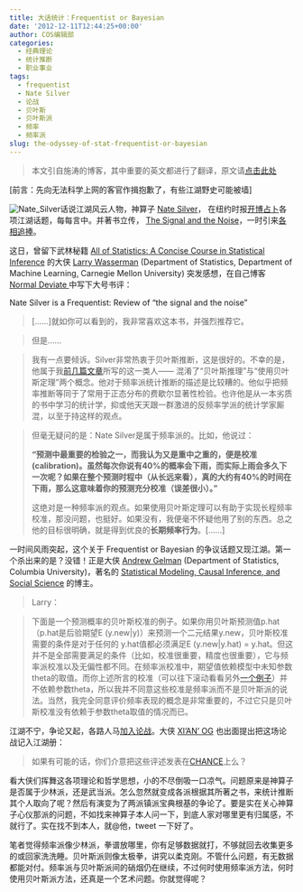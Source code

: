 ```yaml
---
title: 大话统计：Frequentist or Bayesian
date: '2012-12-11T12:44:25+00:00'
author: COS编辑部
categories:
  - 经典理论
  - 统计推断
  - 职业事业
tags:
  - frequentist
  - Nate Silver
  - 论战
  - 贝叶斯
  - 贝叶斯派
  - 频率
  - 频率派
slug: the-odyssey-of-stat-frequentist-or-bayesian
---
```


> 本文引自施涛的博客，其中重要的英文都进行了翻译，原文请<a href="http://blog.cos.name/taoshi/2012/12/07/frequentist-or-bayesian/" target="_blank">点击此处</a>

[前言：先向无法科学上网的客官作揖抱歉了，有些江湖野史可能被墙]

![](https://cos.name/wp-content/uploads/2012/12/Nate_Silver.png "Nate_Silver")话说江湖风云人物，神算子 <a href="http://en.wikipedia.org/wiki/Nate_Silver" target="_blank">Nate Silver</a>， 在纽约时报<a href="http://fivethirtyeight.blogs.nytimes.com/" target="_blank">开博占卜</a>各项江湖话题，每每言中。并著书立传， <a href="http://www.us.penguingroup.com/static/pages/features/the_signal_and_the_noise.html" target="_blank">The Signal and the Noise</a>，一时引来<a href="https://cos.name/2012/11/the-rise-of-data-scientists/" target="_blank">各相追捧</a>。

这日，曾留下武林秘籍 <a href="http://www.amazon.com/All-Statistics-Statistical-Inference-Springer/dp/0387402721/" target="_blank">All of Statistics: A Concise Course in Statistical Inference</a> 的大侠 <a href="http://www.stat.cmu.edu/~larry/" target="_blank">Larry Wasserman</a> (Department of Statistics, Department of Machine Learning, Carnegie Mellon University) 突发感想，在自己博客 <a href="http://normaldeviate.wordpress.com/" target="_blank">Normal Deviate </a>中写下大号书评：
  
Nate Silver is a Frequentist: Review of “the signal and the noise”

> [……]就如你可以看到的，我非常喜欢这本书，并强烈推荐它。
  
> 但是……
  
> 我有一点要倾诉。Silver非常热衷于贝叶斯推断，这是很好的。不幸的是，他属于我<a href="http://normaldeviate.wordpress.com/2012/11/17/what-is-bayesianfrequentist-inference/" target="_blank">前几篇文章</a>所写的这一类人—— 混淆了“贝叶斯推理”与“使用贝叶斯定理”两个概念。他对于频率派统计推断的描述是比较糟的。他似乎把频率推断等同于了常用于正态分布的费歇尔显著性检验。也许他是从一本劣质的书中学习的统计学，抑或他天天跟一群激进的反频率学派的统计学家厮混，以至于持这样的观点。
  
> <!--more-->
> 
> 
  
> 但毫无疑问的是：Nate Silver是属于频率派的。比如，他说过：
> 
> **“预测中最重要的检验之一，而我认为又是重中之重的，便是校准(calibration)。虽然每次你说有40%的概率会下雨，而实际上雨会多久下一次呢？如果在整个预测时程中（从长远来看），真的大约有40%的时间在下雨，那么这意味着你的预测充分校准（误差很小）。”**
> 
> 这绝对是一种频率派的观点。如果使用贝叶斯定理可以有助于实现长程频率校准，那没问题，也挺好。如果没有，我便毫不怀疑他用了别的东西。总之他的目标很明确，就是得到优良的**长期频率行为**。[……]

一时间风雨突起，这个关于 Frequentist or Bayesian 的争议话题又现江湖。第一个杀出来的是？没错！正是大侠 <a href="http://andrewgelman.com/" target="_blank">Andrew Gelman</a> (Department of Statistics, Columbia University)，著名的 <a href="http://andrewgelman.com/" target="_blank">Statistical Modeling, Causal Inference, and Social Science</a> 的博主。

> Larry：
  
> 下面是一个预测概率的贝叶斯校准的例子。如果你用贝叶斯预测值p.hat（p.hat是后验期望E (y.new|y)）来预测一个二元结果y.new，贝叶斯校准需要的条件是对于任何的 y.hat值都必须满足E (y.new|y.hat) = y.hat。但这并不是全部需要满足的条件（比如，校准很重要，精度也很重要），它与频率派校准以及无偏性都不同。在频率派校准中，期望值依赖模型中未知参数theta的取值。而你上述所言的校准（可以往下滚动看看另外<a href="http://andrewgelman.com/2010/11/some_thoughts_o_8/" target="_blank">一个例子</a>）并不依赖参数theta，所以我并不同意这些校准是频率派而不是贝叶斯派的说法。当然，我完全同意评价频率表现的概念是非常重要的，不过它只是贝叶斯校准没有依赖于参数theta取值的情况而已。

江湖不宁，争论又起，各路人马<a href="http://normaldeviate.wordpress.com/2012/12/04/nate-silver-is-a-frequentist-review-of-the-signal-and-the-noise/#comments" target="_blank">加入论战</a>。大侠 <a href="http://xianblog.wordpress.com/" target="_blank">XI’AN’ OG</a> 也出面提出把这场论战记入江湖册：

> 如果有可能的话，你们介意把这些评述发表在<a href="http://chance.amstat.org/" target="_blank">CHANCE</a>上么？

看大侠们挥舞这各项理论和哲学思想，小的不尽倒吸一口凉气。问题原来是神算子是否属于少林派，还是武当派。怎么忽然就变成各派根据其所著之书，来统计推断其个人取向了呢？然后有演变为了两派镇派宝典根基的争论了。要是实在关心神算子心仪那派的问题，不如找来神算子本人问一下，到底人家对哪里更有归属感，不就行了。实在找不到本人，就@他，tweet 一下好了。

笔者觉得频率派像少林派，拳谱放哪里，你有足够数据就打，不够就回去收集更多的或回家洗洗睡。贝叶斯派则像太极拳，讲究以柔克刚。不管什么问题，有无数据都能对付。频率派与贝叶斯派间的硝烟仍在继续，不过何时使用频率派方法，何时使用贝叶斯派方法，还真是一个艺术问题。你就觉得呢？
